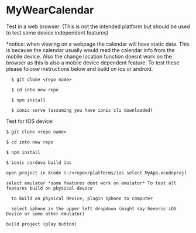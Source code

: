 # MyWearCalendar

Test in a web browser: (This is not the intended platform but should be used to test some device independent features)

*notice: when viewing on a webpage the calendar will have static data. This is because the calendar usually would read the calendar       info from the mobile device. Also the change location function doesnt work on the browser as this is also a mobile device dependent       feature. To test these please foloow instructions below and build on ios or android.
 
 
      $ git clone <repo name>

      $ cd into new repo
  
      $ npm install
  
      $ ionic serve (assuming you have ionic cli downloaded)
  

Test for IOS device:
  
    $ git clone <repo name>
  
    $ cd into new repo
  
    $ npm install
  
    $ ionic cordova build ios
  
    open project in Xcode (~/<repo>/platforms/ios select MyApp.xcodeproj)
  
    select emulator *some features dont work on emulator* To test all features build on physical device
    
      to build on physical device, plugin Iphone to computer
      
      select iphone in the upper left dropdown (might say Generic iOS Device or some other emulator)
  
    build project (play button)
  
